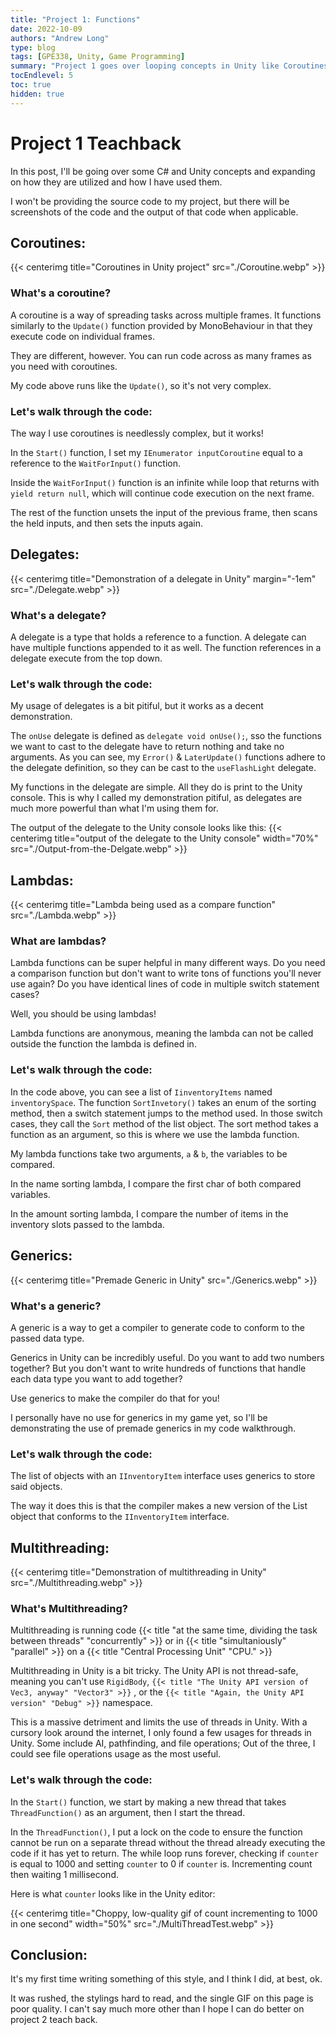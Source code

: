 ```yaml
---
title: "Project 1: Functions"
date: 2022-10-09
authors: "Andrew Long"
type: blog
tags: [GPE338, Unity, Game Programming]
summary: "Project 1 goes over looping concepts in Unity like Coroutines, Delegates, and Multithreading..."
tocEndlevel: 5
toc: true
hidden: true
---
```


# Project 1 Teachback
In this post, I'll be going over some C# and Unity concepts and expanding on how they are utilized and how I have used them.

I won't be providing the source code to my project, but there will be screenshots of the code and the output of that code when applicable.

## Coroutines:
{{< centerimg title="Coroutines in Unity project" src="./Coroutine.webp" >}}

### What's a coroutine?

A coroutine is a way of spreading tasks across multiple frames. It functions similarly to the `Update()` function provided by MonoBehaviour in that they execute code on individual frames.

They are different, however. You can run code across as many frames as you need with coroutines.

My code above runs like the `Update()`, so it's not very complex.

### Let's walk through the code:

The way I use coroutines is needlessly complex, but it works!

In the `Start()` function, I set my `IEnumerator inputCoroutine` equal to a reference to the `WaitForInput()` function.

Inside the `WaitForInput()` function is an infinite while loop that returns with `yield return null`, which will continue code execution on the next frame.

The rest of the function unsets the input of the previous frame, then scans the held inputs, and then sets the inputs again.

## Delegates:
{{< centerimg title="Demonstration of a delegate in Unity" margin="-1em" src="./Delegate.webp" >}}

### What's a delegate?
A delegate is a type that holds a reference to a function. A delegate can have multiple functions appended to it as well. The function references in a delegate execute from the top down.

### Let's walk through the code:
My usage of delegates is a bit pitiful, but it works as a decent demonstration.

The `onUse` delegate is defined as `delegate void onUse();`, sso the functions we want to cast to the delegate have to return nothing and take no arguments. As you can see, my `Error()` & `LaterUpdate()` functions adhere to the delegate definition, so they can be cast to the `useFlashLight` delegate.

My functions in the delegate are simple. All they do is print to the Unity console. This is why I called my demonstration pitiful, as delegates are much more powerful than what I'm using them for.

The output of the delegate to the Unity console looks like this:
{{< centerimg title="output of the delegate to the Unity console" width="70%" src="./Output-from-the-Delgate.webp" >}}

## Lambdas:
{{< centerimg title="Lambda being used as a compare function" src="./Lambda.webp" >}}

### What are lambdas?
Lambda functions can be super helpful in many different ways. Do you need a comparison function but don't want to write tons of functions you'll never use again? Do you have identical lines of code in multiple switch statement cases?

Well, you should be using lambdas!

Lambda functions are anonymous, meaning the lambda can not be called outside the function the lambda is defined in.

### Let's walk through the code:
In the code above, you can see a list of `IinventoryItems` named `inventorySpace`. The function `SortInvetory()` takes an enum of the sorting method, then a switch statement jumps to the method used. In those switch cases, they call the `Sort` method of the list object. The sort method takes a function as an argument, so this is where we use the lambda function.

My lambda functions take two arguments, `a` & `b`, the variables to be compared.

In the name sorting lambda, I compare the first char of both compared variables.

In the amount sorting lambda, I compare the number of items in the inventory slots passed to the lambda.

## Generics:
{{< centerimg title="Premade Generic in Unity" src="./Generics.webp" >}}

### What's a generic?
A generic is a way to get a compiler to generate code to conform to the passed data type.

Generics in Unity can be incredibly useful. Do you want to add two numbers together? But you don't want to write hundreds of functions that handle each data type you want to add together?

Use generics to make the compiler do that for you!

I personally have no use for generics in my game yet, so I'll be demonstrating the use of premade generics in my code walkthrough.

### Let's walk through the code:
The list of objects with an `IInventoryItem` interface uses generics to store said objects.

 The way it does this is that the compiler makes a new version of the List object that conforms to the `IInventoryItem` interface.

## Multithreading:
{{< centerimg title="Demonstration of multithreading in Unity" src="./Multithreading.webp" >}}

### What's Multithreading?
Multithreading is running code
{{< title "at the same time, dividing the task between threads" "concurrently" >}}
or in
{{< title "simultaniously" "parallel" >}}
on a
{{< title "Central Processing Unit" "CPU." >}}

Multithreading in Unity is a bit tricky. The Unity API is not thread-safe, meaning you can't use `RigidBody`,
`{{< title "The Unity API version of Vec3, anyway" "Vector3" >}}`
, or the
`{{< title "Again, the Unity API version" "Debug" >}}` namespace.

This is a massive detriment and limits the use of threads in Unity. With a cursory look around the internet, I only found a few usages for threads in Unity. Some include AI, pathfinding, and file operations; Out of the three, I could see file operations usage as the most useful.

### Let's walk through the code:
In the `Start()` function, we start by making a new thread that takes `ThreadFunction()` as an argument, then I start the thread.

In the `ThreadFunction()`, I put a lock on the code to ensure the function cannot be run on a separate thread without the thread already executing the code if it has yet to return. The while loop runs forever, checking if `counter` is equal to 1000 and setting `counter` to 0 if `counter` is. Incrementing count then waiting 1 millisecond.

Here is what `counter` looks like in the Unity editor:

{{< centerimg title="Choppy, low-quality gif of count incrementing to 1000 in one second" width="50%" src="./MultiThreadTest.webp" >}}

## Conclusion:
It's my first time writing something of this style, and I think I did, at best, ok.

It was rushed, the stylings hard to read, and the single GIF on this page is poor quality. I can't say much more other than I hope I can do better on project 2 teach back.

